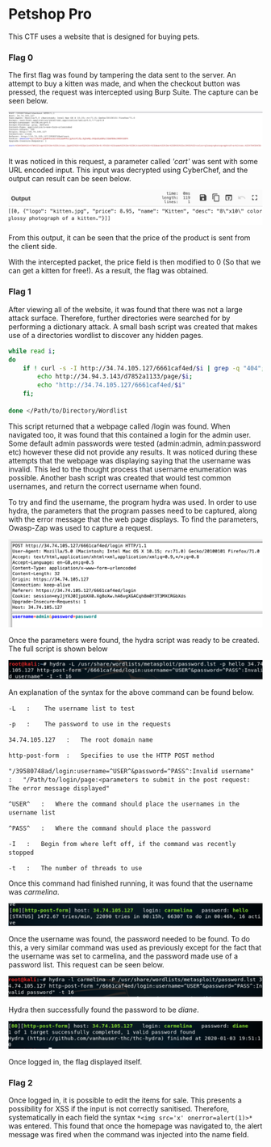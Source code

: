 # Petshop Pro

This CTF uses a website that is designed for buying pets.

### Flag 0

The first flag was found by tampering the data sent to the server. An attempt to buy a kitten was made, and when the checkout button was pressed, the request was intercepted using Burp Suite. The capture can be seen below.

!['The intercepted packet for the checkout request'](https://github.com/Av3rageJoe/CTFs/blob/master/HackerOneCTFs/Images/Screenshot%202020-01-02%20at%2022.42.33.png)

It was noticed in this request, a parameter called *'cart'*  was sent with some URL encoded input. This input was decrypted using CyberChef, and the output can result can be seen below.

!['Decoded cart parameter'](https://github.com/Av3rageJoe/CTFs/blob/master/HackerOneCTFs/Images/Screenshot%202020-01-02%20at%2022.46.07.png)

From this output, it can be seen that the price of the product is sent from the client side.

With the intercepted packet, the price field is then modified to 0 (So that we can get a kitten for free!). As a result, the flag was obtained.

### Flag 1

After viewing all of the website, it was found that there was not a large attack surface. Therefore, further directories were searched for by performing a dictionary attack. A small bash script was created that makes use of a directories wordlist to discover any hidden pages.

```bash
while read i;
do
	if ! curl -s -I http://34.74.105.127/6661caf4ed/$i | grep -q "404"; then
		echo http://34.94.3.143/d7852a1133/page/$i;
		echo "http://34.74.105.127/6661caf4ed/$i"
	fi;
	
done </Path/to/Directory/Wordlist
```

This script returned that a webpage called /login was found. When navigated too, it was found that this contained a login for the admin user. Some default admin passwords were tested (admin:admin, admin:password etc) however these did not provide any results. It was noticed during these attempts that the webpage was displaying saying that the username was invalid. This led to the thought process that username enumeration was possible. Another bash script was created that would test common usernames, and return the correct username when found.

To try and find the username, the program hydra was used. In order to use hydra, the parameters that the program passes need to be captured, along with the error message that the web page displays. To find the parameters, Owasp-Zap was used to capture a request.

!['Owasp-Zap /login request'](https://github.com/Av3rageJoe/CTFs/blob/master/HackerOneCTFs/Images/Screenshot%202020-01-03%20at%2012.58.11.png)

Once the parameters were found, the hydra script was ready to be created. The full script is shown below

!['hydra command'](https://github.com/Av3rageJoe/CTFs/blob/master/HackerOneCTFs/Images/Screenshot%202020-01-03%20at%2019.22.57.png)

An explanation of the syntax for the above command can be found below.

  `-L   :    The username list to test`
  
  `-p   :    The password to use in the requests`
  
  `34.74.105.127   :   The root domain name`
  
  `http-post-form  :   Specifies to use the HTTP POST method`
  
  `"/39580748ad/login:username=^USER^&password=^PASS^:Invalid username"  :   "/Path/to/login/page:<parameters to submit in the post request: The error message displayed"`
  
  `^USER^   :   Where the command should place the usernames in the username list`
  
  `^PASS^   :   Where the command should place the password`
  
  `-I   :   Begin from where left off, if the command was recently stopped`
  
  `-t   :   The number of threads to use`

Once this command had finished running, it was found that the username was *carmelina*.

!['hydra finding the username'](https://github.com/Av3rageJoe/CTFs/blob/master/HackerOneCTFs/Images/Screenshot%202020-01-03%20at%2019.38.22.png)

Once the username was found, the password needed to be found. To do this, a very similar command was used as previously except for the fact that the username was set to carmelina, and the password made use of a password list. This request can be seen below. 

!['hydra command to find the password'](https://github.com/Av3rageJoe/CTFs/blob/master/HackerOneCTFs/Images/Screenshot%202020-01-03%20at%2020.03.39.png)

Hydra then successfully found the password to be *diane*.

!['hydra finding the password'](https://github.com/Av3rageJoe/CTFs/blob/master/HackerOneCTFs/Images/Screenshot%202020-01-03%20at%2020.05.10.png)

Once logged in, the flag displayed itself.

### Flag 2

Once logged in, it is possible to edit the items for sale. This presents a possibility for XSS if the input is not correctly sanitised. Therefore, systematically in each field the syntax `*<img src='x' onerror=alert(1)>*` was entered. This found that once the homepage was navigated to, the alert message was fired when the command was injected into the name field.
